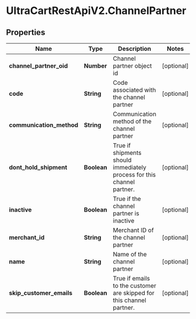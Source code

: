 # UltraCartRestApiV2.ChannelPartner

## Properties

Name | Type | Description | Notes
------------ | ------------- | ------------- | -------------
**channel_partner_oid** | **Number** | Channel partner object id | [optional] 
**code** | **String** | Code associated with the channel partner | [optional] 
**communication_method** | **String** | Communication method of the channel partner | [optional] 
**dont_hold_shipment** | **Boolean** | True if shipments should immediately process for this channel partner. | [optional] 
**inactive** | **Boolean** | True if the channel partner is inactive | [optional] 
**merchant_id** | **String** | Merchant ID of the channel partner | [optional] 
**name** | **String** | Name of the channel partner | [optional] 
**skip_customer_emails** | **Boolean** | True if emails to the customer are skipped for this channel partner. | [optional] 


